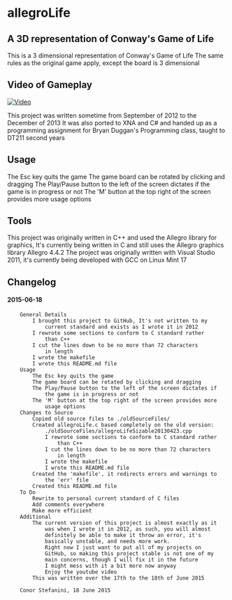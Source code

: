 # allegroLife
## A 3D representation of Conway's Game of Life

This is a 3 dimensional representation of Conway's Game of Life
The same rules as the original game apply, except the board is 3 dimensional

## Video of Gameplay
[![Video](http://img.youtube.com/vi/uPsP3dvheSA/0.jpg)](https://www.youtube.com/watch?v=uPsP3dvheSA)

This project was written sometime from September of 2012 to the December of 2013
It was also ported to XNA and C# and handed up as a programming assignment for Bryan Duggan's Programming class, taught to DT211 second years

## Usage
The Esc key quits the game
The game board can be rotated by clicking and dragging
The Play/Pause button to the left of the screen dictates if the game is in progress or not
The 'M' button at the top right of the screen provides more usage options

## Tools
This project was originally written in C++ and used the Allegro library for graphics, It's currently being written in C and still uses the Allegro graphics library
Allegro 4.4.2
The project was originally written with Visual Studio 2011, it's currently being developed with GCC on Linux Mint 17

## Changelog


####  2015-06-18
        General Details
            I brought this project to GitHub, It's not written to my
                current standard and exists as I wrote it in 2012
            I rewrote some sections to conform to C standard rather
                than C++
            I cut the lines down to be no more than 72 characters
                in length
            I wrote the makefile
            I wrote this README.md file
        Usage
            The Esc key quits the game
            The game board can be rotated by clicking and dragging
            The Play/Pause button to the left of the screen dictates if 
                the game is in progress or not
            The 'M' button at the top right of the screen provides more 
                usage options
        Changes to Source
            Copied old source files to ./oldSourceFiles/
            Created allegroLife.c based completely on the old version:
                ./oldSourceFiles/allegroLifeSizable20130423.cpp
                I rewrote some sections to conform to C standard rather
                    than C++
                I cut the lines down to be no more than 72 characters
                    in length
                I wrote the makefile
                I wrote this README.md file
            Created the 'makefile', it redirects errors and warnings to
                the 'err' file
            Created this README.md file
        To Do
            Rewrite to personal current standard of C files
            Add comments everywhere
            Make more efficient
        Additional
            The current version of this project is almost exactly as it
                was when I wrote it in 2012, as such, you will almost
                definitely be able to make it throw an error, it's 
                basically unstable, and needs more work.
                Right now I just want to put all of my projects on 
                GitHub, so making this project stable is not one of my
                main concerns, though I will fix it in the future
                I might mess with it a bit more now anyway
                Enjoy the youtube video
            This was written over the 17th to the 18th of June 2015
        
        Conor Stefanini, 18 June 2015
